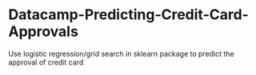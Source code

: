 # Datacamp-Predicting-Credit-Card-Approvals
Use logistic regression/grid search in sklearn package to predict the approval of credit card

